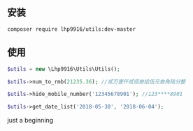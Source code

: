 ## 安装
```
composer require lhp9916/utils:dev-master
```
## 使用
```php
$utils = new \Lhp9916\Utils\Utils();

$utils->num_to_rmb(21235.36); //贰万壹仟贰佰叁拾伍元叁角陆分整

$utils->hide_mobile_number('12345678901'); //123****8901

$utils->get_date_list('2018-05-30', '2018-06-04');

```
just a beginning
